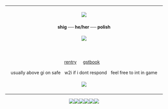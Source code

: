 

***
<h5 align="center">
<img src="https://64.media.tumblr.com/a4d5f8f1cacc1198314e1681031cddeb/d38baf27a53016ff-a8/s400x600/2f1f0ea10f08d7cbbd919deb88cd592fa569dd8f.pnj"/>
</h5>  

<h4 align="center">
shig ── he/her ── polish
</h4> 
<h5 align="center">
<img src="https://64.media.tumblr.com/17c898b2f95dda3faa17c1381e72adb2/f91338ab3ff63472-1c/s250x400/d52597537a1e811583ff0b1b8b500196f41986dc.pnj"/>
</h5>  
<div align="center">

ㅤㅤㅤㅤ<p> [rentry](https://rentry.co/rmkshig) ㅤ [gstbook](https://bemyguest.123guestbook.com/)ㅤ<p/>
<p> usually above gi on safeㅤw2i if i dont respondㅤfeel free to int in game </p>
</div>

<h5 align="center">
<img src="https://64.media.tumblr.com/09e1e98163d9764404c98e20d24b505e/d38baf27a53016ff-6a/s400x600/556f2ed64af66ae4492bce1afaa699c0532536f4.pnj"/>
</h5>  

***
<p align ="center">
<img src="https://external-media.spacehey.net/media/sJtfXyZngNj7jF_Rp4mV2jCmmn2wptj_UaSJJkDIhYO0=/https://i.postimg.cc/VLDyS4sp/96514967.jpg"/><img src="https://y2k.neocities.org/stamps/tumblr_inline_pbk6zbvnsb1vjkfs0_540.png"/><img src="https://y2k.neocities.org/stamps/my_memory_sucks_by_renatalmar.png"/><img src="https://external-media.spacehey.net/media/sBf_WuCdpYu3tWd8uGNiNF-vomFdmUYUjyeyTcoQaG4Y=/https://media.discordapp.net/attachments/988467825452670996/988470269180014632/11.gif"/><img src="https://64.media.tumblr.com/d119023c93b5ccf0cb43b15ca0f0d4df/tumblr_pxdvwo0Ie21xbgu08o3_100.png" /><img src="https://supplies.ju.mp/assets/images/gallery01/f3384d1e.png?v=9163b103" />
</p>

